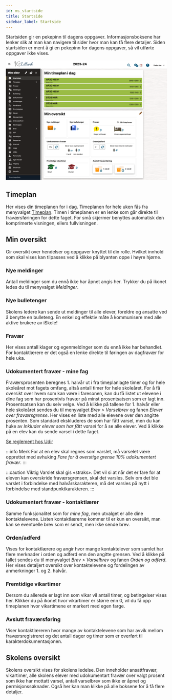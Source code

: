 ```yaml
---
id: ms_startside
title: Startside
sidebar_label: Startside
---
```


Startsiden gir en pekepinn til dagens oppgaver.  Informasjonsboksene har lenker slik at man kan navigere til sider hvor man kan få flere detaljer. Siden startsiden er ment å gi en pekepinn for dagens oppgaver, så vil utførte oppgaver ikke vises. 

![Startsiden](/img/ms_startsiden.png 'Startsiden')

## Timeplan

Her vises din timeplanen for i dag. Timeplanen for hele uken fås fra menyvalget [Timeplan](/docs/ms_timeplan).
Timen i timeplanen er en lenke som går direkte til fraværsføringen for dette faget. For små skjermer benyttes automatisk den komprimerte visningen, ellers fullvisningen.

## Min oversikt
Gir oversikt over hendelser og oppgaver knyttet til din rolle. Hvilket innhold som skal vises kan tilpasses ved å klikke på blyanten oppe i høyre hjørne. 

### Nye meldinger

Antall meldinger som du ennå ikke har åpnet angis her. Trykker du på ikonet ledes du til menyvalget _Meldinger_. 

### Nye bulletenger

Skolens ledere kan sende ut meldinger til alle elever, foreldre og ansatte ved å benytte en bulleteng. En enkel og effektiv måte å kommunisere med alle aktive brukere av iSkole!

### Fravær

Her vises antall klager og egenmeldinger som du ennå ikke har behandlet. For kontaktlærere er det også en lenke direkte til føringen av dagfravær for hele uka.

### Udokumentert fravær - mine fag
Fraværsprosenten beregnes 1. halvår ut i fra timeplanlagte timer og for hele skoleåret mot fagets omfang, altså antall timer for hele skoleåret. For å få oversikt over hvem som kan være i faresonen, kan du få listet ut elevene i dine fag som har prosentvis fravær på minst prosentsatsen som er lagt inn. Prosentsatsen kan du selv velge. Ved å klikke på tallene for 1. halvår eller hele skoleåret sendes du til menyvalget _Brev > Varselbrev_ og fanen _Elever over fraværsgrense_. Her vises en liste med alle elevene over den angitte prosenten. Som standard ekskluderes de som har fått varsel, men du kan huke av _Inkluder elever som har fått varsel_ for å se alle elever. Ved å klikke på en elev kan du sende varsel i dette faget.

[Se reglement hos Udir](https://www.udir.no/regelverkstolkninger/opplaring/Vitnemal/fravarsgrense---udir-3-2016/)

:::info Merk
For at en elev skal regnes som varslet, må varselet være opprettet med avhuking _Fare for å overstige grense 10% udokumentert fravær_.
:::

:::caution Viktig 
Varslet skal gis «straks». Det vil si at når det er fare for at eleven kan overskride fraværsgrensen, skal det varsles. Selv om det ble varslet i forbindelse med halvårskarakteren, må det varsles på nytt i forbindelse med standpunktkarakteren.
:::

### Udokumentert fravær - kontaktlærer
Samme funksjonalitet som for _mine fag_, men utvalget er alle dine kontaktelevene. Listen kontaktlærerne kommer til er kun en oversikt, man kan se eventuelle brev som er sendt, men ikke sende brev.


### Orden/adferd
Vises for kontaktlærere og angir hvor mange kontaktelever som samlet har flere merknader i orden og adferd enn den angitte grensen. Ved å klikke på tallet sendes du til menyvalget _Brev > Varselbrev_ og fanen _Orden og adferd_. Her vises detaljert oversikt over kontaktelevene og fordelingen av anmerkninger 1. og 2. halvår.

### Fremtidige vikartimer

Dersom du allerede er lagt inn som vikar vil antall timer, og betingelser vises her. Klikker du på ikonet hvor vikartimer er større enn 0, vil du få opp timeplanen hvor vikartimene er markert med egen farge.

### Avslutt fraværsføring 
Viser kontaktlæreren hvor mange av kontaktelevene som har avvik mellom fraværsregistreret og det antall dager og timer som er overført til karakterdokumentasjonen.

## Skolens oversikt
Skolens oversikt vises for skolens ledelse. Den inneholder ansattfravær, vikartimer, alle skolens elever med udokumentart fravær over valgt prosent som ikke har mottatt varsel, antall varselbrev som ikke er åpnet og permisjonssøknader. Også her kan man klikke på alle boksene for å få flere detaljer.